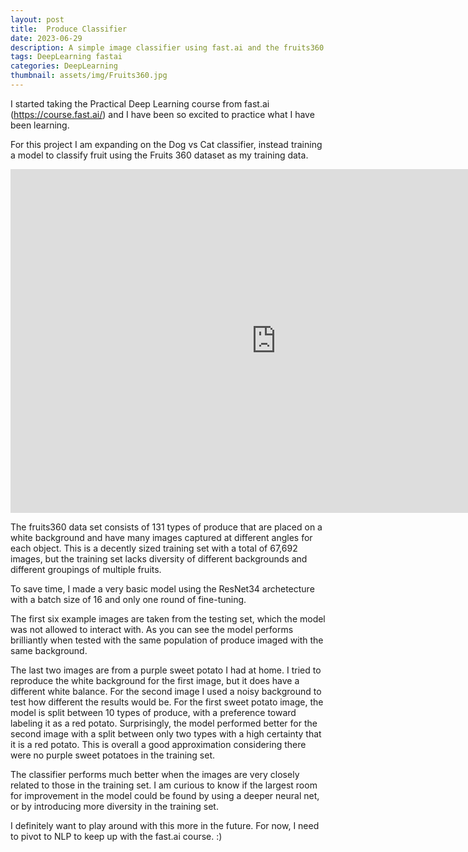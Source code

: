 ```yaml
---
layout: post
title:  Produce Classifier
date: 2023-06-29
description: A simple image classifier using fast.ai and the fruits360 dataset
tags: DeepLearning fastai
categories: DeepLearning
thumbnail: assets/img/Fruits360.jpg
---
```


I started taking the Practical Deep Learning course from fast.ai (https://course.fast.ai/) and I have been so excited to practice what I have been learning.

For this project I am expanding on the Dog vs Cat classifier, instead training a model to classify fruit using the Fruits 360 dataset as my training data.

<!-- <script type= "module"
src = "https://gradio.s3-us-west-2.amazonaws.com/3.12.0/gradio.js">
</script>

<gradio-app src="https://nessmaykerchen-produceclassifier.hf.space/"></gradio-app> -->

<iframe
    src="https://nessmaykerchen-produceclassifier.hf.space/"
    frameborder="0"
    width="850"
    height="550"
></iframe>

The fruits360 data set consists of 131 types of produce that are placed on a white background and have many images captured at different angles for each object. This is a decently sized training set with a total of 67,692 images, but the training set lacks diversity of different backgrounds and different groupings of multiple fruits.

To save time, I made a very basic model using the ResNet34 archetecture with a batch size of 16 and only one round of fine-tuning. 

The first six example images are taken from the testing set, which the model was not allowed to interact with. As you can see the model performs brilliantly when tested with the same population of produce imaged with the same background. 

The last two images are from a purple sweet potato I had at home. I tried to reproduce the white background for the first image, but it does have a different white balance. For the second image I used a noisy background to test how different the results would be. For the first sweet potato image, the model is split between 10 types of produce, with a preference toward labeling it as a red potato. Surprisingly, the model performed better for the second image with a split between only two types with a high certainty that it is a red potato. This is overall a good approximation considering there were no purple sweet potatoes in the training set.

The classifier performs much better when the images are very closely related to those in the training set. I am curious to know if the largest room for improvement in the model could be found by using a deeper neural net, or by introducing more diversity in the training set. 

I definitely want to play around with this more in the future. For now, I need to pivot to NLP to keep up with the fast.ai course. :)


